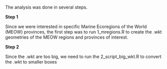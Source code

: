 The analysis was done in several steps. 

**Step 1**

Since we were interested in specific Marine Ecoregions of the World (MEOW) provinces, the first step was to run 1_mregions.R to create the .wkt geometries of the MEOW regions and provinces of interest.

**Step 2**

Since the .wkt are too big, we need to run the 2_script_big_wkt.R to convert the .wkt to smaller boxes 

